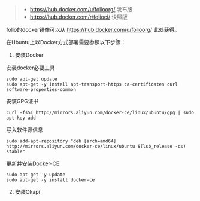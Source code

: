 > - https://hub.docker.com/u/folioorg/ 发布版
> - https://hub.docker.com/r/folioci/ 快照版


folio的docker镜像可以从 https://hub.docker.com/u/folioorg/  此处获得。

在Ubuntu上以Docker方式部署需要参照以下步骤： 

1. 安装Docker  

安装docker必要工具
  ```
  sudo apt-get update
  sudo apt-get -y install apt-transport-https ca-certificates curl software-properties-common
  ```
   安装GPG证书
  ```
  curl -fsSL http://mirrors.aliyun.com/docker-ce/linux/ubuntu/gpg | sudo apt-key add -  
   ```
  写入软件源信息
  ```
  sudo add-apt-repository "deb [arch=amd64] http://mirrors.aliyun.com/docker-ce/linux/ubuntu $(lsb_release -cs) stable"
  ```
   更新并安装Docker-CE
  ```
  sudo apt-get -y update
  sudo apt-get -y install docker-ce
  ```
2. 安装Okapi
  
